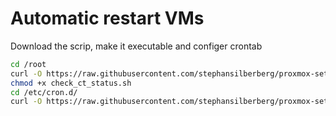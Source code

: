 # Automatic restart VMs

Download the scrip, make it executable and configer crontab
```bash
cd /root
curl -O https://raw.githubusercontent.com/stephansilberberg/proxmox-settings/refs/heads/main/automatic-vm-restart/check_vm_status.sh
chmod +x check_ct_status.sh
cd /etc/cron.d/
curl -O https://raw.githubusercontent.com/stephansilberberg/proxmox-settings/refs/heads/main/automatic-ct-restart/check_ct_status_cron
```
